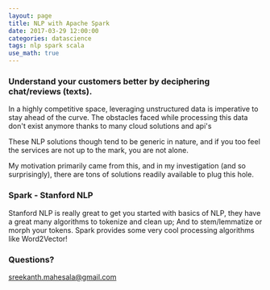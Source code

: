 ```yaml
---
layout: page
title: NLP with Apache Spark
date: 2017-03-29 12:00:00
categories: datascience
tags: nlp spark scala
use_math: true
---
```


### Understand your customers better by deciphering chat/reviews (texts).
In a highly competitive space, leveraging unstructured data is imperative to stay ahead of the curve. The obstacles faced while processing this data don't exist anymore thanks to many cloud solutions and api's

These NLP solutions though tend to be generic in nature, and if you too feel the services are not up to the mark, you are not alone.

My motivation primarily came from this, and in my investigation (and so surprisingly), there are tons of solutions readily available to plug this hole.

### Spark - Stanford NLP
Stanford NLP is really great to get you started with basics of NLP, they have a great many algorithms to tokenize and clean up; And to stem/lemmatize or morph your tokens.
Spark provides some very cool processing algorithms like Word2Vector!


### Questions?
sreekanth.mahesala@gmail.com
